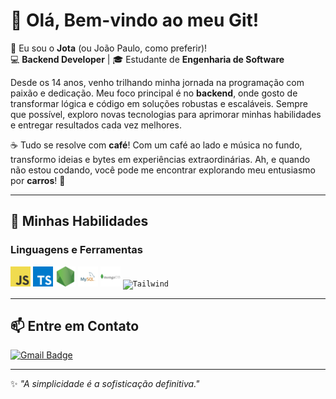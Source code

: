 # 💜 Olá, Bem-vindo ao meu Git!  

👋 Eu sou o **Jota** (ou João Paulo, como preferir)!  
💻 **Backend Developer** | 🎓 Estudante de **Engenharia de Software**  

Desde os 14 anos, venho trilhando minha jornada na programação com paixão e dedicação. Meu foco principal é no **backend**, onde gosto de transformar lógica e código em soluções robustas e escaláveis. Sempre que possível, exploro novas tecnologias para aprimorar minhas habilidades e entregar resultados cada vez melhores.  

☕ Tudo se resolve com **café**! Com um café ao lado e música no fundo, transformo ideias e bytes em experiências extraordinárias. Ah, e quando não estou codando, você pode me encontrar explorando meu entusiasmo por **carros**! 🚗  

---

## 🚀 Minhas Habilidades  

### Linguagens e Ferramentas  
<code><img height="32" src="https://raw.githubusercontent.com/github/explore/80688e429a7d4ef2fca1e82350fe8e3517d3494d/topics/javascript/javascript.png" alt="JavaScript"/></code>
<code><img height="32" src="https://raw.githubusercontent.com/github/explore/80688e429a7d4ef2fca1e82350fe8e3517d3494d/topics/typescript/typescript.png" alt="TypeScript"/></code>
<code><img height="32" src="https://raw.githubusercontent.com/github/explore/80688e429a7d4ef2fca1e82350fe8e3517d3494d/topics/nodejs/nodejs.png" alt="Node.js"/></code>
<code><img height="32" src="https://raw.githubusercontent.com/github/explore/80688e429a7d4ef2fca1e82350fe8e3517d3494d/topics/mysql/mysql.png" alt="MySQL"/></code>
<code><img height="32" src="https://raw.githubusercontent.com/github/explore/80688e429a7d4ef2fca1e82350fe8e3517d3494d/topics/mongodb/mongodb.png" alt="MongoDB"/></code>
<code><img height="32" src="https://pbs.twimg.com/profile_images/1730334391501488129/G0R0sjHH_400x400.jpg" alt="Tailwind"/></code>

---

## 📫 Entre em Contato  

[![Gmail Badge](https://img.shields.io/badge/-jotahgn@gmail.com-986DFF?style=flat-square&logo=Gmail&logoColor=white&link=mailto:jotahiginot@gmail.com)](mailto:jotahiginot@gmail.com)

---

✨ *"A simplicidade é a sofisticação definitiva."*  
